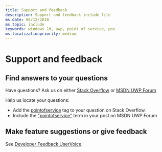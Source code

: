 ```yaml
---
title: Support and feedback
description: Support and feedback include file
ms.date: 06/12/2018
ms.topic: include
keywords: windows 10, uwp, point of service, pos
ms.localizationpriority: medium
---
```


# Support and feedback

## Find answers to your questions

Have questions? Ask us on either [Stack Overflow](https://stackoverflow.com/questions/tagged/pointofservice) or [MSDN UWP Forum](https://social.msdn.microsoft.com/Forums/en-US/home?forum=wpdevelop&filter=alltypes&sort=relevancedesc&searchTerm=%5Bpointofservice%5D)

Help us locate your questions:
- Add the [pointofservice](https://stackoverflow.com/questions/tagged/pointofservice) tag to your question on Stack Overflow. 
- Include the ["pointofservice"](https://social.msdn.microsoft.com/Forums/en-US/home?forum=wpdevelop&filter=alltypes&sort=relevancedesc&searchTerm=%5Bpointofservice%5D) term in your post on MSDN UWP Forum

## Make feature suggestions or give feedback

See [Developer Feedback UserVoice](https://wpdev.uservoice.com/forums/110705-universal-windows-platform?category_id=202594).